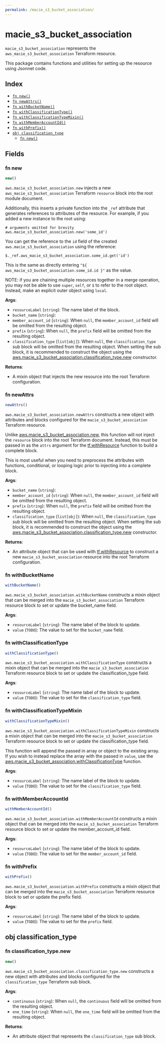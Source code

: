```yaml
---
permalink: /macie_s3_bucket_association/
---
```


# macie_s3_bucket_association

`macie_s3_bucket_association` represents the `aws_macie_s3_bucket_association` Terraform resource.



This package contains functions and utilities for setting up the resource using Jsonnet code.


## Index

* [`fn new()`](#fn-new)
* [`fn newAttrs()`](#fn-newattrs)
* [`fn withBucketName()`](#fn-withbucketname)
* [`fn withClassificationType()`](#fn-withclassificationtype)
* [`fn withClassificationTypeMixin()`](#fn-withclassificationtypemixin)
* [`fn withMemberAccountId()`](#fn-withmemberaccountid)
* [`fn withPrefix()`](#fn-withprefix)
* [`obj classification_type`](#obj-classification_type)
  * [`fn new()`](#fn-classification_typenew)

## Fields

### fn new

```ts
new()
```


`aws.macie_s3_bucket_association.new` injects a new `aws_macie_s3_bucket_association` Terraform `resource`
block into the root module document.

Additionally, this inserts a private function into the `_ref` attribute that generates references to attributes of the
resource. For example, if you added a new instance to the root using:

    # arguments omitted for brevity
    aws.macie_s3_bucket_association.new('some_id')

You can get the reference to the `id` field of the created `aws.macie_s3_bucket_association` using the reference:

    $._ref.aws_macie_s3_bucket_association.some_id.get('id')

This is the same as directly entering `"${ aws_macie_s3_bucket_association.some_id.id }"` as the value.

NOTE: if you are chaining multiple resources together in a merge operation, you may not be able to use `super`, `self`,
or `$` to refer to the root object. Instead, make an explicit outer object using `local`.

**Args**:
  - `resourceLabel` (`string`): The name label of the block.
  - `bucket_name` (`string`): 
  - `member_account_id` (`string`):  When `null`, the `member_account_id` field will be omitted from the resulting object.
  - `prefix` (`string`):  When `null`, the `prefix` field will be omitted from the resulting object.
  - `classification_type` (`list[obj]`):  When `null`, the `classification_type` sub block will be omitted from the resulting object. When setting the sub block, it is recommended to construct the object using the [aws.macie_s3_bucket_association.classification_type.new](#fn-macies3bucketassociationclassificationtypenew) constructor.

**Returns**:
- A mixin object that injects the new resource into the root Terraform configuration.


### fn newAttrs

```ts
newAttrs()
```


`aws.macie_s3_bucket_association.newAttrs` constructs a new object with attributes and blocks configured for the `macie_s3_bucket_association`
Terraform resource.

Unlike [aws.macie_s3_bucket_association.new](#fn-macies3bucketassociationnew), this function will not inject the `resource`
block into the root Terraform document. Instead, this must be passed in as the `attrs` argument for the
[tf.withResource](https://github.com/tf-libsonnet/core/tree/main/docs#fn-withresource) function to build a complete block.

This is most useful when you need to preprocess the attributes with functions, conditional, or looping logic prior to
injecting into a complete block.

**Args**:
  - `bucket_name` (`string`): 
  - `member_account_id` (`string`):  When `null`, the `member_account_id` field will be omitted from the resulting object.
  - `prefix` (`string`):  When `null`, the `prefix` field will be omitted from the resulting object.
  - `classification_type` (`list[obj]`):  When `null`, the `classification_type` sub block will be omitted from the resulting object. When setting the sub block, it is recommended to construct the object using the [aws.macie_s3_bucket_association.classification_type.new](#fn-macies3bucketassociationclassificationtypenew) constructor.

**Returns**:
  - An attribute object that can be used with [tf.withResource](https://github.com/tf-libsonnet/core/tree/main/docs#fn-withresource) to construct a new `macie_s3_bucket_association` resource into the root Terraform configuration.


### fn withBucketName

```ts
withBucketName()
```

`aws.macie_s3_bucket_association.withBucketName` constructs a mixin object that can be merged into the `macie_s3_bucket_association`
Terraform resource block to set or update the bucket_name field.



**Args**:
  - `resourceLabel` (`string`): The name label of the block to update.
  - `value` (`TODO`): The value to set for the `bucket_name` field.


### fn withClassificationType

```ts
withClassificationType()
```

`aws.macie_s3_bucket_association.withClassificationType` constructs a mixin object that can be merged into the `macie_s3_bucket_association`
Terraform resource block to set or update the classification_type field.



**Args**:
  - `resourceLabel` (`string`): The name label of the block to update.
  - `value` (`TODO`): The value to set for the `classification_type` field.


### fn withClassificationTypeMixin

```ts
withClassificationTypeMixin()
```

`aws.macie_s3_bucket_association.withClassificationTypeMixin` constructs a mixin object that can be merged into the `macie_s3_bucket_association`
Terraform resource block to set or update the classification_type field.

This function will append the passed in array or object to the existing array. If you wish
to instead replace the array with the passed in `value`, use the [aws.macie_s3_bucket_association.withClassificationType](TODO)
function.


**Args**:
  - `resourceLabel` (`string`): The name label of the block to update.
  - `value` (`TODO`): The value to set for the `classification_type` field.


### fn withMemberAccountId

```ts
withMemberAccountId()
```

`aws.macie_s3_bucket_association.withMemberAccountId` constructs a mixin object that can be merged into the `macie_s3_bucket_association`
Terraform resource block to set or update the member_account_id field.



**Args**:
  - `resourceLabel` (`string`): The name label of the block to update.
  - `value` (`TODO`): The value to set for the `member_account_id` field.


### fn withPrefix

```ts
withPrefix()
```

`aws.macie_s3_bucket_association.withPrefix` constructs a mixin object that can be merged into the `macie_s3_bucket_association`
Terraform resource block to set or update the prefix field.



**Args**:
  - `resourceLabel` (`string`): The name label of the block to update.
  - `value` (`TODO`): The value to set for the `prefix` field.


## obj classification_type



### fn classification_type.new

```ts
new()
```


`aws.macie_s3_bucket_association.classification_type.new` constructs a new object with attributes and blocks configured for the `classification_type`
Terraform sub block.



**Args**:
  - `continuous` (`string`):  When `null`, the `continuous` field will be omitted from the resulting object.
  - `one_time` (`string`):  When `null`, the `one_time` field will be omitted from the resulting object.

**Returns**:
  - An attribute object that represents the `classification_type` sub block.
